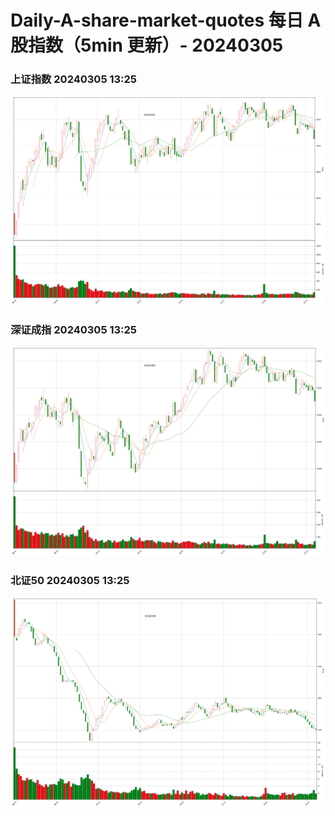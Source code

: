 
# Daily-A-share-market-quotes 每日 A 股指数（5min 更新）- 20240305

### 上证指数 20240305 13:25
![](./fig/2024/3/20240305-sh000001.png)

### 深证成指 20240305 13:25
![](./fig/2024/3/20240305-sz399001.png)

### 北证50 20240305 13:25
![](./fig/2024/3/20240305-bj899050.png)
